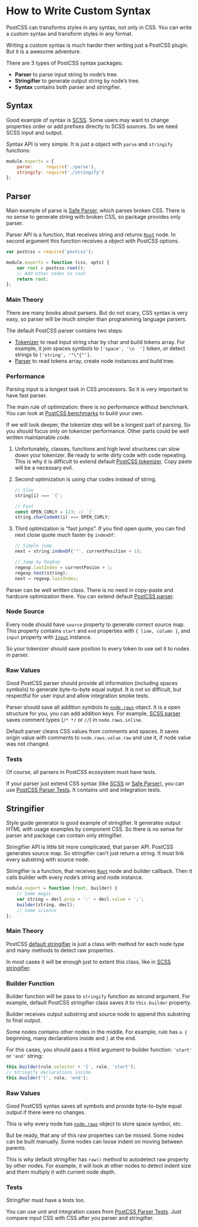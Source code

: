 # How to Write Custom Syntax

PostCSS can transforms styles in any syntax, not only in CSS.
You can write a custom syntax and transform styles in any format.

Writing a custom syntax is much harder then writing just a PostCSS plugin.
But it is a awesome adventure.

There are 3 types of PostCSS syntax packages:

* **Parser** to parse input string to node’s tree.
* **Stringifier** to generate output string by node’s tree.
* **Syntax** contains both parser and stringifier.

## Syntax

Good example of syntax is [SCSS]. Some users may want to change properties order
or add prefixes directly to SCSS sources. So we need SCSS input and output.

Syntax API is very simple. It is just a object with `parse` and `stringify`
functions:

```js
module.exports = {
    parse:     require('./parse'),
    stringify: require('./stringify')
};
```

[SCSS]: https://github.com/postcss/postcss-scss

## Parser

Main example of parse is [Safe Parser], which parses broken CSS.
There is no sense to generate string with broken CSS,
so package provides only parser.

Parser API is a function, that receives string and returns [`Root`] node.
In second argument this function receives a object with PostCSS options.

```js
var postcss = require('postcss');

module.exports = function (css, opts) {
    var root = postcss.root();
    // Add other nodes to root
    return root;
};
```

[Safe Parser]: https://github.com/postcss/postcss-safe-parser
[`Root`]:      https://github.com/postcss/postcss/blob/master/docs/api.md#root-node

### Main Theory

There are many books about parsers. But do not scary, CSS syntax is very easy,
so parser will be much simpler than programming language parsers.

The default PostCSS parser contains two steps:

* [Tokenizer] to read input string char by char and build tokens array.
  For example, it join spaces symbols to `['space', '\n  ']` token,
  or detect strings to `['string', '"\"{"']`.
* [Parser] to read tokens array, create node instances and build tree.

[Tokenizer]: https://github.com/postcss/postcss/blob/master/lib/tokenize.es6
[Parser]:    https://github.com/postcss/postcss/blob/master/lib/parser.es6

### Performance

Parsing input is a longest task in CSS processors. So it is very important
to have fast parser.

The main rule of optimization: there is no performance without benchmark.
You can look at [PostCSS benchmarks] to build your own.

If we will look deeper, the tokenize step will be a longest part of parsing.
So you should focus only on tokenizer performance. Other parts could be
well written maintainable code.

1. Unfortunately, classes, functions and high level structures can slow down
your tokenizer. Be ready to write dirty code with code repeating.
This is why it is difficult to extend default [PostCSS tokenizer].
Copy paste will be a necessary evil.

2. Second optimization is using char codes instead of string.

    ```js
   // Slow
   string[i] === '{';

   // Fast
   const OPEN_CURLY = 123; // `{'
   string.charCodeAt(i) === OPEN_CURLY;
    ```

3. Third optimization is “fast jumps”. If you find open quote, you can find
   next close quote much faster by `indexOf`:

    ```js
   // Simple jump
   next = string.indexOf('"', currentPosition + 1);

   // Jump by RegExp
   regexp.lastIndex = currentPosion + 1;
   regexp.text(string);
   next = regexp.lastIndex;
    ```

Parser can be well written class. There is no need in copy-paste and
hardcore optimization there. You can extend default [PostCSS parser].

[PostCSS benchmarks]: https://github.com/postcss/benchmark
[PostCSS tokenizer]:  https://github.com/postcss/postcss/blob/master/lib/tokenize.es6
[PostCSS parser]:     https://github.com/postcss/postcss/blob/master/lib/parser.es6

### Node Source

Every node should have `source` property to generate correct source map.
This property contains `start` and `end` properties with `{ line, column }`,
and `input` property with [`Input`] instance.

So your tokenizer should save position to every token to use set it to nodes
in parser.

[`Input`]: https://github.com/postcss/postcss/blob/master/lib/input.es6

### Raw Values

Good PostCSS parser should provide all information (including spaces symbols)
to generate byte-to-byte equal output. It is not so difficult, but respectful
for user input and allow integration smoke tests.

Parser should save all addition symbols to [`node.raws`] object.
It is a open structure for you, you can add addition keys.
For example, [SCSS parser] saves comment types (`/* */` or `//`)
in `node.raws.inline`.

Default parser cleans CSS values from comments and spaces.
It saves origin value with comments to `node.raws.value.raw` and use it,
if node value was not changed.

[SCSS parser]: https://github.com/postcss/postcss-scss
[`node.raws`]: https://github.com/postcss/postcss/blob/master/docs/api.md#node-raws

### Tests

Of course, all parsers in PostCSS ecosystem must have tests.

If your parser just extend CSS syntax (like [SCSS] or [Safe Parser]),
you can use [PostCSS Parser Tests]. It contains unit and integration tests.

[PostCSS Parser Tests]: https://github.com/postcss/postcss-parser-tests

## Stringifier

Style guide generator is good example of stringifier. It generates output HTML
with usage examples by component CSS. So there is no sense for parser
and package can contain only stringifier.

Stringifier API is little bit more complicated, that parser API.
PostCSS generates source map. So stringifier can’t just return a string.
It must link every substring with source node.

Stringifier is a function, that receives [`Root`] node and builder callback.
Then it calls builder with every node’s string and node instance.

```js
module.export = function (root, builder) {
    // Some magic
    var string = decl.prop + ':' + decl.value + ';';
    builder(string, decl);
    // Some science
};
```

### Main Theory

PostCSS [default stringifier] is just a class with method for each node type
and many methods to detect raw properties.

In most cases it will be enough just to extent this class,
like in [SCSS stringifier].

[default stringifier]: https://github.com/postcss/postcss/blob/master/lib/stringifier.es6
[SCSS stringifier]:    https://github.com/postcss/postcss-scss/blob/master/lib/scss-stringifier.es6

### Builder Function

Builder function will be pass to `stringify` function as second argument.
For example, default PostCSS stringifier class saves it
to `this.builder` property.

Builder receives output substring and source node to append this substring
to final output.

Some nodes contains other nodes in the middle. For example, rule has `a {`
beginning, many declarations inside and `}` at the end.

For this cases, you should pass a third argument to builder function:
`'start'` or `'end'` string:

```js
this.builder(rule.selector + '{', rule, 'start');
// Stringify declarations inside
this.builder('}', rule, 'end');
```

### Raw Values

Good PostCSS syntax saves all symbols and provide byte-to-byte equal output
if there were no changes.

This is why every node has [`node.raws`] object to store space symbol, etc.

But be ready, that any of this raw properties can be missed. Some nodes
can be built manually. Some nodes can loose indent on moving between parents.

This is why default stringifier has `raw()` method to autodetect raw property
by other nodes. For example, it will look at other nodes to detect indent size
and them multiply it with current node depth.

[`node.raws`]: https://github.com/postcss/postcss/blob/master/docs/api.md#node-raws

### Tests

Stringifier must have a tests too.

You can use unit and integration cases from [PostCSS Parser Tests].
Just compare input CSS with CSS after you parser and stringifier.

[PostCSS Parser Tests]: https://github.com/postcss/postcss-parser-tests
